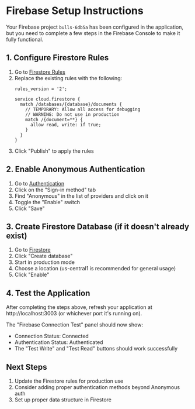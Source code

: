 # Firebase Setup Instructions

Your Firebase project `bulls-6db5a` has been configured in the application, but you need to complete a few steps in the Firebase Console to make it fully functional.

## 1. Configure Firestore Rules

1. Go to [Firestore Rules](https://console.firebase.google.com/project/bulls-6db5a/firestore/rules)
2. Replace the existing rules with the following:
   ```
   rules_version = '2';
   
   service cloud.firestore {
     match /databases/{database}/documents {
       // TEMPORARY: Allow all access for debugging
       // WARNING: Do not use in production
       match /{document=**} {
         allow read, write: if true;
       }
     }
   }
   ```
3. Click "Publish" to apply the rules

## 2. Enable Anonymous Authentication

1. Go to [Authentication](https://console.firebase.google.com/project/bulls-6db5a/authentication/providers)
2. Click on the "Sign-in method" tab
3. Find "Anonymous" in the list of providers and click on it
4. Toggle the "Enable" switch
5. Click "Save"

## 3. Create Firestore Database (if it doesn't already exist)

1. Go to [Firestore](https://console.firebase.google.com/project/bulls-6db5a/firestore)
2. Click "Create database"
3. Start in production mode
4. Choose a location (us-central1 is recommended for general usage)
5. Click "Enable"

## 4. Test the Application

After completing the steps above, refresh your application at http://localhost:3003 (or whichever port it's running on).

The "Firebase Connection Test" panel should now show:
- Connection Status: Connected
- Authentication Status: Authenticated
- The "Test Write" and "Test Read" buttons should work successfully

## Next Steps

1. Update the Firestore rules for production use
2. Consider adding proper authentication methods beyond Anonymous auth
3. Set up proper data structure in Firestore 
